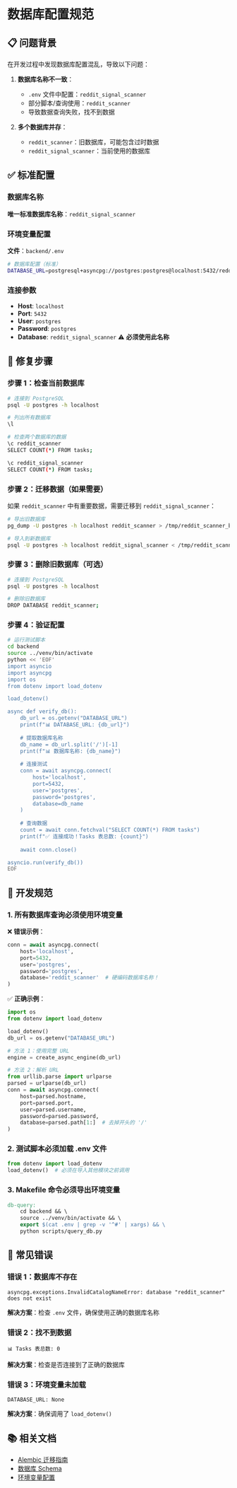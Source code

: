 # 数据库配置规范

## 📋 问题背景

在开发过程中发现数据库配置混乱，导致以下问题：

1. **数据库名称不一致**：
   - `.env` 文件中配置：`reddit_signal_scanner`
   - 部分脚本/查询使用：`reddit_scanner`
   - 导致数据查询失败，找不到数据

2. **多个数据库并存**：
   - `reddit_scanner`：旧数据库，可能包含过时数据
   - `reddit_signal_scanner`：当前使用的数据库

## ✅ 标准配置

### 数据库名称

**唯一标准数据库名称**：`reddit_signal_scanner`

### 环境变量配置

**文件**：`backend/.env`

```bash
# 数据库配置（标准）
DATABASE_URL=postgresql+asyncpg://postgres:postgres@localhost:5432/reddit_signal_scanner
```

### 连接参数

- **Host**: `localhost`
- **Port**: `5432`
- **User**: `postgres`
- **Password**: `postgres`
- **Database**: `reddit_signal_scanner` ⚠️ **必须使用此名称**

## 🔧 修复步骤

### 步骤 1：检查当前数据库

```bash
# 连接到 PostgreSQL
psql -U postgres -h localhost

# 列出所有数据库
\l

# 检查两个数据库的数据
\c reddit_scanner
SELECT COUNT(*) FROM tasks;

\c reddit_signal_scanner
SELECT COUNT(*) FROM tasks;
```

### 步骤 2：迁移数据（如果需要）

如果 `reddit_scanner` 中有重要数据，需要迁移到 `reddit_signal_scanner`：

```bash
# 导出旧数据库
pg_dump -U postgres -h localhost reddit_scanner > /tmp/reddit_scanner_backup.sql

# 导入到新数据库
psql -U postgres -h localhost reddit_signal_scanner < /tmp/reddit_scanner_backup.sql
```

### 步骤 3：删除旧数据库（可选）

```bash
# 连接到 PostgreSQL
psql -U postgres -h localhost

# 删除旧数据库
DROP DATABASE reddit_scanner;
```

### 步骤 4：验证配置

```bash
# 运行测试脚本
cd backend
source ../venv/bin/activate
python << 'EOF'
import asyncio
import asyncpg
import os
from dotenv import load_dotenv

load_dotenv()

async def verify_db():
    db_url = os.getenv("DATABASE_URL")
    print(f"📊 DATABASE_URL: {db_url}")
    
    # 提取数据库名称
    db_name = db_url.split('/')[-1]
    print(f"📊 数据库名称: {db_name}")
    
    # 连接测试
    conn = await asyncpg.connect(
        host='localhost',
        port=5432,
        user='postgres',
        password='postgres',
        database=db_name
    )
    
    # 查询数据
    count = await conn.fetchval("SELECT COUNT(*) FROM tasks")
    print(f"✅ 连接成功！Tasks 表总数: {count}")
    
    await conn.close()

asyncio.run(verify_db())
EOF
```

## 📝 开发规范

### 1. 所有数据库查询必须使用环境变量

❌ **错误示例**：

```python
conn = await asyncpg.connect(
    host='localhost',
    port=5432,
    user='postgres',
    password='postgres',
    database='reddit_scanner'  # 硬编码数据库名称！
)
```

✅ **正确示例**：

```python
import os
from dotenv import load_dotenv

load_dotenv()
db_url = os.getenv("DATABASE_URL")

# 方法 1：使用完整 URL
engine = create_async_engine(db_url)

# 方法 2：解析 URL
from urllib.parse import urlparse
parsed = urlparse(db_url)
conn = await asyncpg.connect(
    host=parsed.hostname,
    port=parsed.port,
    user=parsed.username,
    password=parsed.password,
    database=parsed.path[1:]  # 去掉开头的 '/'
)
```

### 2. 测试脚本必须加载 .env 文件

```python
from dotenv import load_dotenv
load_dotenv()  # 必须在导入其他模块之前调用
```

### 3. Makefile 命令必须导出环境变量

```makefile
db-query:
	cd backend && \
	source ../venv/bin/activate && \
	export $(cat .env | grep -v '^#' | xargs) && \
	python scripts/query_db.py
```

## 🚨 常见错误

### 错误 1：数据库不存在

```
asyncpg.exceptions.InvalidCatalogNameError: database "reddit_scanner" does not exist
```

**解决方案**：检查 `.env` 文件，确保使用正确的数据库名称

### 错误 2：找不到数据

```
📊 Tasks 表总数: 0
```

**解决方案**：检查是否连接到了正确的数据库

### 错误 3：环境变量未加载

```
DATABASE_URL: None
```

**解决方案**：确保调用了 `load_dotenv()`

## 📚 相关文档

- [Alembic 迁移指南](../backend/alembic/README.md)
- [数据库 Schema](../backend/app/models/)
- [环境变量配置](.env.example)

